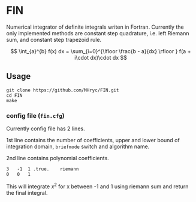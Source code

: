 # FIN

Numerical integrator of definite integrals writen in Fortran. Currently the only
implemented methods are constant step quadrature, i.e. left Riemann sum, and
constant step trapezoid rule.

$$ \int_{a}^{b} f(x) dx = \sum_{i=0}^{\lfloor \frac{b - a}{dx} \rfloor } f(a + i\cdot dx)\cdot dx $$

## Usage

```
git clone https://github.com/MHryc/FIN.git
cd FIN
make
```

### config file (`fin.cfg`)

Currently config file has 2 lines.

1st line contains the number of coefficients,
upper and lower bound of integration domain, `briefmode` switch and algorithm
name.

2nd line contains polynomial coefficients.

```
3	-1	1 .true.	riemann
0	0	1
```

This will integrate $x^2$ for x between -1 and 1 using riemann sum and return
the final integral.

